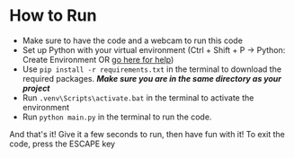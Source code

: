 # How to Run
- Make sure to have the code and a webcam to run this code
- Set up Python with your virtual environment (Ctrl + Shift + P -> Python: Create Environment OR [go here for help](https://code.visualstudio.com/docs/python/environments))
- Use `pip install -r requirements.txt` in the terminal to download the required packages. ***Make sure you are in the same directory as your project***
- Run `.venv\Scripts\activate.bat` in the terminal to activate the environment
- Run `python main.py` in the terminal to run the code.

And that's it! Give it a few seconds to run, then have fun with it! To exit the code, press the ESCAPE key
